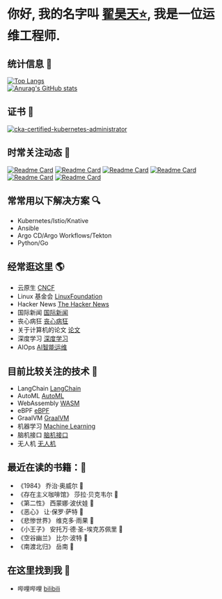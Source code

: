 # 你好,  我的名字叫 [翟昊天:star:](https://github.com/Zhaikuku?tab=stars), 我是一位运维工程师.
## 统计信息 :information_desk_person:
[![Top Langs](https://github-readme-stats.vercel.app/api/top-langs/?username=Zhaikuku&layout=compact&card_width=400&locale=cn&theme=aura)](https://github.com/anuraghazra/github-readme-stats) <br />
[![Anurag's GitHub stats](https://github-readme-stats.vercel.app/api?username=Zhaikuku&show_icons=true&theme=radical&locale=cn)](https://github.com/anuraghazra/github-readme-stats)
## 证书 :100:
[![cka-certified-kubernetes-administrator](https://user-images.githubusercontent.com/4213435/183928214-d775ab88-2034-47b5-beba-2ec083462629.png)](https://training.linuxfoundation.cn/certificates/1)
## 时常关注动态 :speech_balloon:
[![Readme Card](https://github-readme-stats.vercel.app/api/pin/?username=akuity&repo=awesome-argo)](https://github.com/akuity/awesome-argo)
[![Readme Card](https://github-readme-stats.vercel.app/api/pin/?username=terrytangyuan&repo=awesome-kubeflow)](https://github.com/terrytangyuan/awesome-kubeflow)
[![Readme Card](https://github-readme-stats.vercel.app/api/pin/?username=kyrolabs&repo=awesome-langchain)](https://github.com/kyrolabs/awesome-langchain)
[![Readme Card](https://github-readme-stats.vercel.app/api/pin/?username=Significant-Gravitas&repo=Auto-GPT-Plugins)](https://github.com/Significant-Gravitas/Auto-GPT-Plugins)
[![Readme Card](https://github-readme-stats.vercel.app/api/pin/?username=veggiemonk&repo=awesome-docker)](https://github.com/veggiemonk/awesome-docker)
[![Readme Card](https://github-readme-stats.vercel.app/api/pin/?username=mstrYoda&repo=awesome-istio)](https://github.com/mstrYoda/awesome-istio)

## 常常用以下解决方案  :mag:
- Kubernetes/Istio/Knative
- Ansible
- Argo CD/Argo Workflows/Tekton
- Python/Go

## 经常逛这里 :earth_americas:
- 云原生 [CNCF](https://www.cncf.io) 
- Linux 基金会 [LinuxFoundation](https://www.linuxfoundation.org)
- Hacker News [The Hacker News](https://thehackernews.com)
- 国际新闻 [国际新闻](https://github.com/dutymachine/news)
- 丧心病狂 [丧心病狂](https://github.com/sindresorhus/awesome)
- 关于计算机的论文 [论文](https://github.com/papers-we-love/papers-we-love)
- 深度学习 [深度学习](https://github.com/labmlai/annotated_deep_learning_paper_implementations)
- AIOps [AI智能运维](https://github.com/linjinjin123/awesome-AIOps)

## 目前比较关注的技术 :eyes:
- LangChain [LangChain](https://github.com/hwchase17/langchain)
- AutoML [AutoML](https://github.com/windmaple/awesome-AutoML)
- WebAssembly [WASM](https://webassembly.org/)
- eBPF [eBPF](https://ebpf.io/zh-cn)
- GraalVM [GraalVM](https://www.graalvm.org/)
- 机器学习 [Machine Learning](https://github.com/jindongwang/MachineLearning)
- 脑机接口 [脑机接口](https://github.com/apachecn/awesome-bci-zh)
- 无人机 [无人机](https://github.com/apachecn/awesome-drones-zh)

## 最近在读的书籍：🤔
- 《1984》           乔治·奥威尔 🚩
- 《存在主义咖啡馆》  莎拉·贝克韦尔 🚩
- 《第二性》         西蒙娜·波伏娃 🚩
- 《恶心》           让·保罗·萨特 📕
- 《悲惨世界》       维克多·雨果 📕
- 《小王子》         安托万·德·圣-埃克苏佩里 🚩
- 《空谷幽兰》       比尔·波特 📖
- 《南渡北归》       岳南 📕

## 在这里找到我 :raising_hand:
- 哔哩哔哩 [bilibili](https://space.bilibili.com/387156712)
